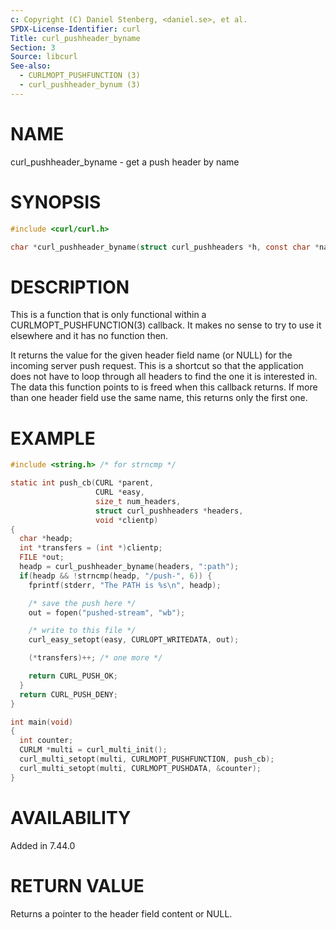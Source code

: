 ```yaml
---
c: Copyright (C) Daniel Stenberg, <daniel.se>, et al.
SPDX-License-Identifier: curl
Title: curl_pushheader_byname
Section: 3
Source: libcurl
See-also:
  - CURLMOPT_PUSHFUNCTION (3)
  - curl_pushheader_bynum (3)
---
```


# NAME

curl_pushheader_byname - get a push header by name

# SYNOPSIS

~~~c
#include <curl/curl.h>

char *curl_pushheader_byname(struct curl_pushheaders *h, const char *name);
~~~

# DESCRIPTION

This is a function that is only functional within a
CURLMOPT_PUSHFUNCTION(3) callback. It makes no sense to try to use it
elsewhere and it has no function then.

It returns the value for the given header field name (or NULL) for the
incoming server push request. This is a shortcut so that the application does
not have to loop through all headers to find the one it is interested in. The
data this function points to is freed when this callback returns. If more than
one header field use the same name, this returns only the first one.

# EXAMPLE

~~~c
#include <string.h> /* for strncmp */

static int push_cb(CURL *parent,
                   CURL *easy,
                   size_t num_headers,
                   struct curl_pushheaders *headers,
                   void *clientp)
{
  char *headp;
  int *transfers = (int *)clientp;
  FILE *out;
  headp = curl_pushheader_byname(headers, ":path");
  if(headp && !strncmp(headp, "/push-", 6)) {
    fprintf(stderr, "The PATH is %s\n", headp);

    /* save the push here */
    out = fopen("pushed-stream", "wb");

    /* write to this file */
    curl_easy_setopt(easy, CURLOPT_WRITEDATA, out);

    (*transfers)++; /* one more */

    return CURL_PUSH_OK;
  }
  return CURL_PUSH_DENY;
}

int main(void)
{
  int counter;
  CURLM *multi = curl_multi_init();
  curl_multi_setopt(multi, CURLMOPT_PUSHFUNCTION, push_cb);
  curl_multi_setopt(multi, CURLMOPT_PUSHDATA, &counter);
}
~~~

# AVAILABILITY

Added in 7.44.0

# RETURN VALUE

Returns a pointer to the header field content or NULL.
